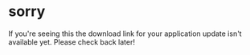 # sorry
If you're seeing this the download link for your application update isn't available yet. Please check back later!
